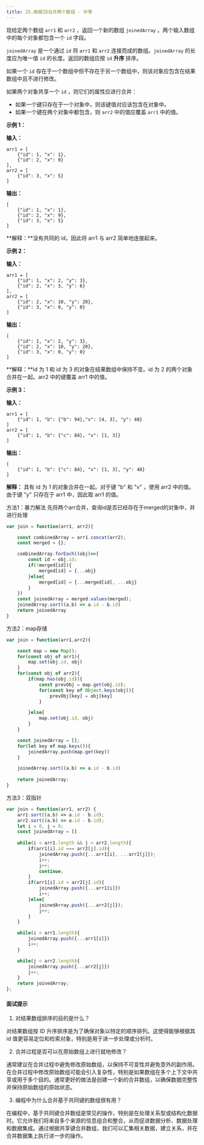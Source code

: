 ```yaml
---
title: 25.根据ID合并两个数组 - 中等
---
```

现给定两个数组 `arr1` 和 `arr2` ，返回一个新的数组 `joinedArray` 。两个输入数组中的每个对象都包含一个 `id` 字段。

`joinedArray` 是一个通过 `id` 将 `arr1` 和 `arr2` 连接而成的数组。`joinedArray` 的长度应为唯一值 `id` 的长度。返回的数组应按 `id` **升序** 排序。

如果一个 `id` 存在于一个数组中但不存在于另一个数组中，则该对象应包含在结果数组中且不进行修改。

如果两个对象共享一个 `id` ，则它们的属性应进行合并：

- 如果一个键只存在于一个对象中，则该键值对应该包含在对象中。
- 如果一个键在两个对象中都包含，则 `arr2` 中的值应覆盖 `arr1` 中的值。

**示例 1：**

**输入：**
```
arr1 = [
    {"id": 1, "x": 1},
    {"id": 2, "x": 9}
], 
arr2 = [
    {"id": 3, "x": 5}
]
```
**输出：**
```
[
    {"id": 1, "x": 1},
    {"id": 2, "x": 9},
    {"id": 3, "x": 5}
]
```
**解释：**没有共同的 id，因此将 arr1 与 arr2 简单地连接起来。

**示例 2：**

**输入：**
```
arr1 = [
    {"id": 1, "x": 2, "y": 3},
    {"id": 2, "x": 3, "y": 6}
], 
arr2 = [
    {"id": 2, "x": 10, "y": 20},
    {"id": 3, "x": 0, "y": 0}
]
```
**输出：**
```
[
    {"id": 1, "x": 2, "y": 3},
    {"id": 2, "x": 10, "y": 20},
    {"id": 3, "x": 0, "y": 0}
]
```
**解释：**id 为 1 和 id 为 3 的对象在结果数组中保持不变。id 为 2 的两个对象合并在一起。arr2 中的键覆盖 arr1 中的值。

**示例 3：**

**输入：**
```
arr1 = [
    {"id": 1, "b": {"b": 94},"v": [4, 3], "y": 48}
]
arr2 = [
    {"id": 1, "b": {"c": 84}, "v": [1, 3]}
]
```
**输出：** 
```
[
    {"id": 1, "b": {"c": 84}, "v": [1, 3], "y": 48}
]
```

**解释：** 具有 id 为 1 的对象合并在一起。对于键 "b" 和 "v" ，使用 arr2 中的值。由于键 "y" 只存在于 arr1 中，因此取 arr1 的值。

方法1：暴力解法
先将两个arr合并，查询id是否已经存在于merged的对象中，并进行处理
```js
var join = function(arr1, arr2){

	const combinedArray = arr1.concat(arr2);
	const merged = {};

	combinedArray.forEach((obj)=>{
		const id = obj.id;
		if(!merged[id]){
			merged[id] = {...obj}
		}else{
			merged[id] = {...merged[id], ...obj}
		}
	})
	const joinedArray = merged.values(merged);
	joinedArray.sort((a,b) => a.id - b.id)
	return joinedArray
}
```

方法2：map存储
```js
var join = function(arr1,arr2){

	const map = new Map();
	for(const obj of arr1){
		map.set(obj.id, obj)
	}
	for(const obj of arr2){
		if(map.has(obj.id)){
			const prevObj = map.get(obj.id);
			for(const key of Object.keys(obj)){
				prevObj[key] = obj[key]
			}

		}else{
			map.set(obj.id, obj)
		}
	}

	const joinedArray = [];
	for(let key of map.keys()){
		joinedArray.push(map.get(key))
	}

	joinedArray.sort((a,b) => a.id - b.id)
	
	return joinedArray;
}
```

方法3：双指针
```js
var join = function(arr1, arr2) {
    arr1.sort((a,b) => a.id - b.id);
    arr2.sort((a,b) => a.id - b.id);
    let i = 0, j = 0;
    const joinedArray = []
    
    while(i < arr1.length && j < arr2.length){
        if(arr1[i].id === arr2[j].id){
            joinedArray.push({...arr1[i], ...arr2[j]});
            i++;
            j++;
            continue;
        }
        if(arr1[i].id < arr2[j].id){
            joinedArray.push({...arr1[i]})
            i++;
        }else{
            joinedArray.push({...arr2[j]});
            j++;
        }
    }

    while(i < arr1.length){
        joinedArray.push({...arr1[i]})
        i++;
    }

    while(j < arr2.length){
        joinedArray.push({...arr2[j]})
        j++;
    }
    return joinedArray;
};
```
#### 面试提示
1. 对结果数组排序的目的是什么？

对结果数组按 ID 升序排序是为了确保对象以特定的顺序排列。这使得能够根据其 id 值更容易定位和检索对象，特别是用于进一步处理或分析时。

2. 合并过程是否可以在原始数组上进行就地修改？

通常建议在合并过程中避免修改原始数组，以保持不可变性并避免意外的副作用。在合并过程中修改原始数组可能会引入复杂性，特别是如果数组在多个上下文中共享或用于多个目的。通常更好的做法是创建一个新的合并数组，以确保数据完整性并保持原始数组的原始状态。

3. 编程中为什么合并基于共同键的数组很有用？

在编程中，基于共同键合并数组是常见的操作，特别是在处理关系型或结构化数据时。它允许我们将来自多个来源的信息组合和整合，从而促进数据分析、数据处理和数据集成。通过根据共享键合并数组，我们可以汇集相关数据，建立关系，并在合并数据集上执行进一步的操作。
